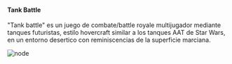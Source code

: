 #### Tank Battle

"Tank battle" es un juego de combate/battle royale multijugador mediante tanques futuristas, estilo hovercraft similar a los tanques AAT de Star Wars, en un entorno desertico con reminiscencias de la superficie marciana.

![node](https://static.wikia.nocookie.net/starwars/images/c/c9/AAT_BF2.png/revision/latest/scale-to-width-down/1000?cb=20170825000512|alt=AAT-Tank)

